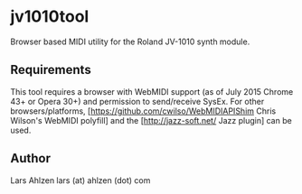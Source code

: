 # jv1010tool
Browser based MIDI utility for the Roland JV-1010 synth module.

## Requirements

This tool requires a browser with WebMIDI support (as of July 2015 Chrome 43+ or Opera 30+) and
permission to send/receive SysEx. For other browsers/platforms, [https://github.com/cwilso/WebMIDIAPIShim
Chris Wilson's WebMIDI polyfill] and the [http://jazz-soft.net/ Jazz plugin] can be used.

## Author

Lars Ahlzen
lars (at) ahlzen (dot) com
